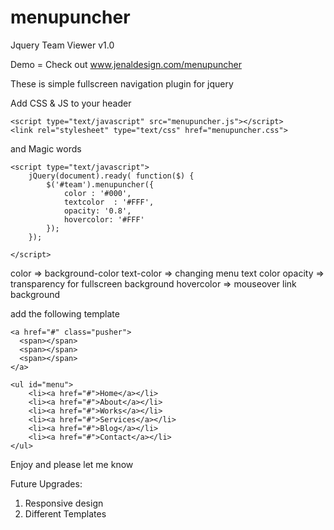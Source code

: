 menupuncher
===========

Jquery Team Viewer v1.0

Demo = Check out www.jenaldesign.com/menupuncher

These is simple fullscreen navigation plugin for jquery

Add CSS & JS to your header
```
<script type="text/javascript" src="menupuncher.js"></script>
<link rel="stylesheet" type="text/css" href="menupuncher.css">
```

and Magic words

```
<script type="text/javascript">
    jQuery(document).ready( function($) {
		$('#team').menupuncher({
			color : '#000',
			textcolor  : '#FFF',
			opacity: '0.8',
			hovercolor: '#FFF'
		});		
	});
	
</script>
```
color => background-color
text-color => changing menu text color
opacity => transparency for fullscreen background
hovercolor => mouseover link background


<body> add the following template

```
<a href="#" class="pusher">
  <span></span>
  <span></span>
  <span></span>
</a>

<ul id="menu">
	<li><a href="#">Home</a></li>
	<li><a href="#">About</a></li>
	<li><a href="#">Works</a></li>
	<li><a href="#">Services</a></li>
	<li><a href="#">Blog</a></li>
	<li><a href="#">Contact</a></li>
</ul>
```

Enjoy and please let me know

Future Upgrades:

1) Responsive design
2) Different Templates
